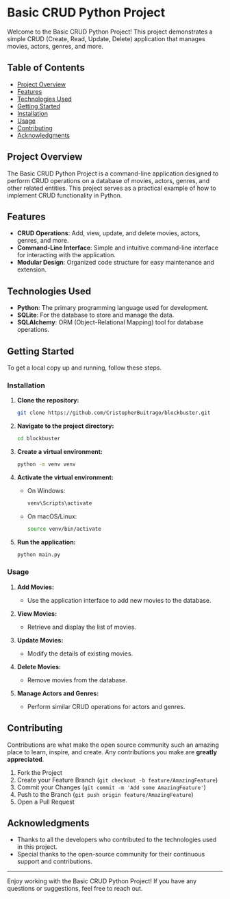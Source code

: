 # Basic CRUD Python Project

Welcome to the Basic CRUD Python Project! This project demonstrates a simple CRUD (Create, Read, Update, Delete) application that manages movies, actors, genres, and more.

## Table of Contents

- [Project Overview](#project-overview)
- [Features](#features)
- [Technologies Used](#technologies-used)
- [Getting Started](#getting-started)
- [Installation](#installation)
- [Usage](#usage)
- [Contributing](#contributing)
- [Acknowledgments](#acknowledgments)

## Project Overview

The Basic CRUD Python Project is a command-line application designed to perform CRUD operations on a database of movies, actors, genres, and other related entities. This project serves as a practical example of how to implement CRUD functionality in Python.

## Features

- **CRUD Operations**: Add, view, update, and delete movies, actors, genres, and more.
- **Command-Line Interface**: Simple and intuitive command-line interface for interacting with the application.
- **Modular Design**: Organized code structure for easy maintenance and extension.

## Technologies Used

- **Python**: The primary programming language used for development.
- **SQLite**: For the database to store and manage the data.
- **SQLAlchemy**: ORM (Object-Relational Mapping) tool for database operations.

## Getting Started

To get a local copy up and running, follow these steps.

### Installation

1. **Clone the repository:**

   ```bash
   git clone https://github.com/CristopherBuitrago/blockbuster.git
   ```

2. **Navigate to the project directory:**

   ```bash
   cd blockbuster
   ```

3. **Create a virtual environment:**

   ```bash
   python -m venv venv
   ```

4. **Activate the virtual environment:**

   - On Windows:

     ```bash
     venv\Scripts\activate
     ```

   - On macOS/Linux:

     ```bash
     source venv/bin/activate
     ```

5. **Run the application:**

   ```bash
   python main.py
   ```

### Usage

1. **Add Movies:**
   - Use the application interface to add new movies to the database.

2. **View Movies:**
   - Retrieve and display the list of movies.

3. **Update Movies:**
   - Modify the details of existing movies.

4. **Delete Movies:**
   - Remove movies from the database.

5. **Manage Actors and Genres:**
   - Perform similar CRUD operations for actors and genres.

## Contributing

Contributions are what make the open source community such an amazing place to learn, inspire, and create. Any contributions you make are **greatly appreciated**.

1. Fork the Project
2. Create your Feature Branch (`git checkout -b feature/AmazingFeature`)
3. Commit your Changes (`git commit -m 'Add some AmazingFeature'`)
4. Push to the Branch (`git push origin feature/AmazingFeature`)
5. Open a Pull Request

## Acknowledgments

- Thanks to all the developers who contributed to the technologies used in this project.
- Special thanks to the open-source community for their continuous support and contributions.

---

Enjoy working with the Basic CRUD Python Project! If you have any questions or suggestions, feel free to reach out.
